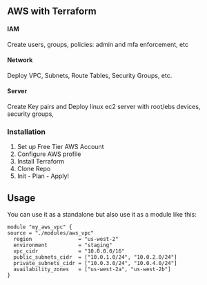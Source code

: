<!-- ABOUT THE PROJECT -->
## AWS with Terraform

#### IAM
   Create users, groups, policies: admin and mfa enforcement, etc

#### Network
   Deploy VPC, Subnets, Route Tables, Security Groups, etc.

#### Server
   Create Key pairs and Deploy linux ec2 server with root/ebs devices, security groups, 

### Installation

1. Set up Free Tier AWS Account
2. Configure AWS profile
2. Install Terraform
3. Clone Repo
4. Init - Plan - Apply!

<!-- USAGE EXAMPLES -->
## Usage

You can use it as a standalone but also use it as a module like this:

```
module "my_aws_vpc" {
source = "./modules/aws_vpc"
  region               = "us-west-2"
  environment          = "staging"
  vpc_cidr             = "10.0.0.0/16"
  public_subnets_cidr  = ["10.0.1.0/24", "10.0.2.0/24"]
  private_subnets_cidr = ["10.0.3.0/24", "10.0.4.0/24"]
  availability_zones   = ["us-west-2a", "us-west-2b"]
}
```
